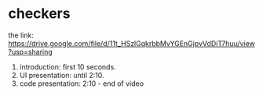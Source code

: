 # checkers
the link:
https://drive.google.com/file/d/11t_HSzlGqkrbbMvYGEnGjpvVdDiT7huu/view?usp=sharing

1. introduction: first 10 seconds.
2. UI presentation: until 2:10.
3. code presentation: 2:10 - end of video